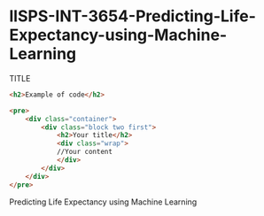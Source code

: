 # llSPS-INT-3654-Predicting-Life-Expectancy-using-Machine-Learning
TITLE
```html
<h2>Example of code</h2>

<pre>
    <div class="container">
        <div class="block two first">
            <h2>Your title</h2>
            <div class="wrap">
            //Your content
            </div>
        </div>
    </div>
</pre>
```
Predicting Life Expectancy using Machine Learning

